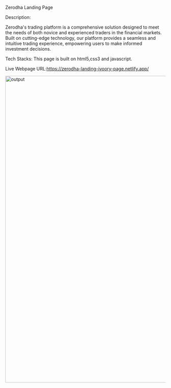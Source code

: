  Zerodha Landing Page

 Description:

 Zerodha's trading platform is a comprehensive solution designed to meet the needs of both novice and experienced traders in the financial markets. Built on cutting-edge technology, our platform provides a seamless and intuitive trading experience, empowering users to make informed investment decisions.

 Tech Stacks: This page is built on html5,css3 and javascript.

  Live Webpage URL:https://zerodha-landing-ivoory-page.netlify.app/
  

  

<img width="960" alt="output" src="https://github.com/himuuuuuuuuu/Zerodha-Landing-Page/assets/122732514/727e6b7f-a58b-43b2-9ce0-48a5347cec33">
